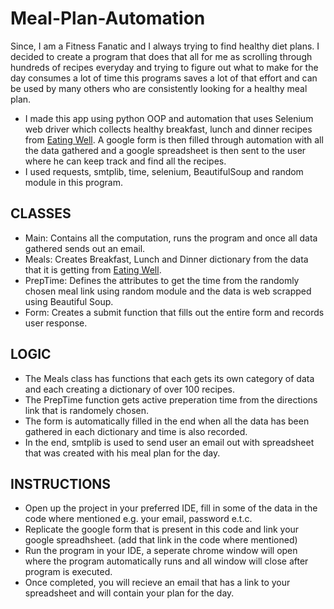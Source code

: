 # Meal-Plan-Automation

Since, I am a Fitness Fanatic and I always trying to find healthy diet plans. I decided to create a program that does that all for me as scrolling through hundreds of recipes everyday and trying to figure out what to make for the day consumes a lot of time this programs saves a lot of that effort and can be used by many others who are consistently looking for a healthy meal plan.

- I made this app using python OOP and automation that uses Selenium web driver which collects healthy breakfast, lunch and dinner recipes from [Eating Well](https://www.eatingwell.com/). A google form is then filled through automation with all the data gathered and a google spreadsheet is then sent to the user where he can keep track and find all the recipes.
- I used requests, smtplib, time, selenium, BeautifulSoup and random module in this program.

## CLASSES
* Main: Contains all the computation, runs the program and once all data gathered sends out an email.
* Meals: Creates Breakfast, Lunch and Dinner dictionary from the data that it is getting from [Eating Well](https://www.eatingwell.com/).
* PrepTime: Defines the attributes to get the time from the randomly chosen meal link using random module and the data is web scrapped using Beautiful Soup.
* Form: Creates a submit function that fills out the entire form and records user response.

## LOGIC
* The Meals class has functions that each gets its own category of data and each creating a dictionary of over 100 recipes.
* The PrepTime function gets active preperation time from the directions link that is randomely chosen.
* The form is automatically filled in the end when all the data has been gathered in each dictionary and time is also recorded.
* In the end, smtplib is used to send user an email out with spreadsheet that was created with his meal plan for the day.

## INSTRUCTIONS
* Open up the project in your preferred IDE, fill in some of the data in the code where mentioned e.g. your email, password e.t.c. 
* Replicate the google form that is present in this code and link your google spreadhsheet. (add that link in the code where mentioned)
* Run the program in your IDE, a seperate chrome window will open where the program automatically runs and all window will close after program is executed.
* Once completed, you will recieve an email that has a link to your spreadsheet and will contain your plan for the day.
